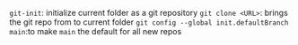 `git-init`: initialize current folder as a git repository
`git clone <URL>`: brings the git repo from <URL> to current folder
`git config --global init.defaultBranch main`:to make `main` the default for all new repos
